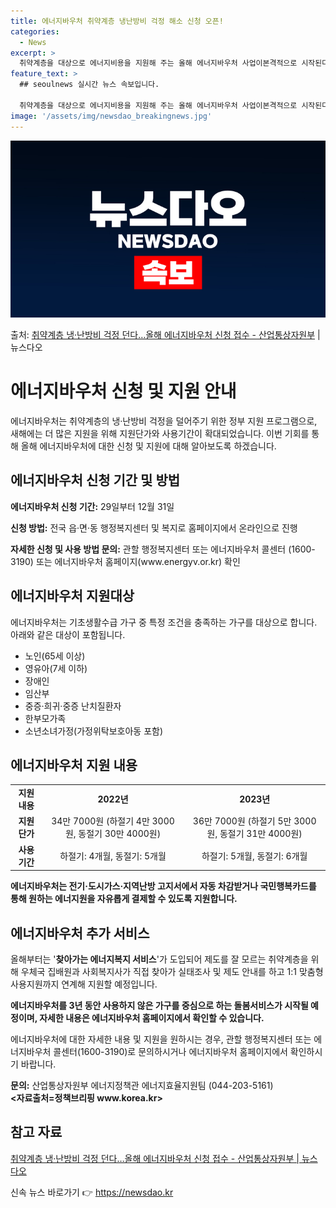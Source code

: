 ```yaml
---
title: 에너지바우처 취약계층 냉난방비 걱정 해소 신청 오픈!
categories:
  - News
excerpt: >
  취약계층을 대상으로 에너지비용을 지원해 주는 올해 에너지바우처 사업이본격적으로 시작된다. 산업통상자원부는 오…
feature_text: >
  ## seoulnews 실시간 뉴스 속보입니다.

  취약계층을 대상으로 에너지비용을 지원해 주는 올해 에너지바우처 사업이본격적으로 시작된다. 산업통상자원부는 오…
image: '/assets/img/newsdao_breakingnews.jpg'
---
```


![뉴스다오 속보](/assets/img/newsdao_breakingnews.jpg)

<p>출처: <a href="https://newsdao.kr/3885" rel="dofollow">취약계층 냉·난방비 걱정 던다…올해 에너지바우처 신청 접수 - 산업통상자원부</a> | 뉴스다오</p>

<h1>에너지바우처 신청 및 지원 안내</h1>

<p data-ke-size="size16">에너지바우처는 취약계층의 냉·난방비 걱정을 덜어주기 위한 정부 지원 프로그램으로, 새해에는 더 많은 지원을 위해 지원단가와 사용기간이 확대되었습니다. 이번 기회를 통해 올해 에너지바우처에 대한 신청 및 지원에 대해 알아보도록 하겠습니다.</p>

<h2 data-ke-size="size26">에너지바우처 신청 기간 및 방법</h2>

<p><b>에너지바우처 신청 기간:</b> 29일부터 12월 31일</p>
<p><b>신청 방법:</b> 전국 읍·면·동 행정복지센터 및 복지로 홈페이지에서 온라인으로 진행</p>
<p><b>자세한 신청 및 사용 방법 문의:</b> 관할 행정복지센터 또는 에너지바우처 콜센터 (1600-3190) 또는 에너지바우처 홈페이지(www.energyv.or.kr) 확인</p>

<h2 data-ke-size="size26">에너지바우처 지원대상</h2>

<p>에너지바우처는 기초생활수급 가구 중 특정 조건을 충족하는 가구를 대상으로 합니다. 아래와 같은 대상이 포함됩니다.</p>

<ul>
  <li>노인(65세 이상)</li>
  <li>영유아(7세 이하)</li>
  <li>장애인</li>
  <li>임산부</li>
  <li>중증·희귀·중증 난치질환자</li>
  <li>한부모가족</li>
  <li>소년소녀가정(가정위탁보호아동 포함)</li>
</ul>

<h2 data-ke-size="size26">에너지바우처 지원 내용</h2>

<table>
  <tr>
    <td style="text-align: center; height: 17px;"><b>지원 내용</b></td>
    <td style="text-align: center; height: 17px;"><b>2022년</b></td>
    <td style="text-align: center; height: 17px;"><b>2023년</b></td>
  </tr>
  <tr>
    <td style="text-align: center; height: 17px;"><b>지원단가</b></td>
    <td style="text-align: center; height: 17px;">34만 7000원 (하절기 4만 3000원, 동절기 30만 4000원)</td>
    <td style="text-align: center; height: 17px;">36만 7000원 (하절기 5만 3000원, 동절기 31만 4000원)</td>
  </tr>
  <tr>
    <td style="text-align: center; height: 17px;"><b>사용기간</b></td>
    <td style="text-align: center; height: 17px;">하절기: 4개월, 동절기: 5개월</td>
    <td style="text-align: center; height: 17px;">하절기: 5개월, 동절기: 6개월</td>
  </tr>
</table>

<p><b>에너지바우처는 전기·도시가스·지역난방 고지서에서 자동 차감받거나 국민행복카드를 통해 원하는 에너지원을 자유롭게 결제할 수 있도록 지원합니다.</b></p>

<h2 data-ke-size="size26">에너지바우처 추가 서비스</h2>

<p>올해부터는 '<b>찾아가는 에너지복지 서비스</b>'가 도입되어 제도를 잘 모르는 취약계층을 위해 우체국 집배원과 사회복지사가 직접 찾아가 실태조사 및 제도 안내를 하고 1:1 맞춤형 사용지원까지 연계해 지원할 예정입니다.</p>

<p><b>에너지바우처를 3년 동안 사용하지 않은 가구를 중심으로 하는 돌봄서비스가 시작될 예정이며, 자세한 내용은 에너지바우처 홈페이지에서 확인할 수 있습니다.</b></p>

<p data-ke-size="size16">에너지바우처에 대한 자세한 내용 및 지원을 원하시는 경우, 관할 행정복지센터 또는 에너지바우처 콜센터(1600-3190)로 문의하시거나 에너지바우처 홈페이지에서 확인하시기 바랍니다.</p>

<p><b>문의:</b> 산업통상자원부 에너지정책관 에너지효율지원팀 (044-203-5161)<b><br>
<자료출처=정책브리핑 www.korea.kr></b></p>

<h2 data-ke-size="size26">참고 자료</h2>

<p><a href="https://newsdao.kr/3885">취약계층 냉·난방비 걱정 던다…올해 에너지바우처 신청 접수 - 산업통상자원부 | 뉴스다오</a></p> 

신속 뉴스 바로가기 👉 <a href="https://newsdao.kr" rel="dofollow">https://newsdao.kr</a>


